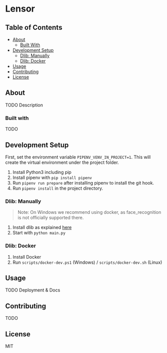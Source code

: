 # Lensor

## Table of Contents

* [About](#about)
  * [Built With](#built-with)
* [Development Setup](#development-setup)
  * [Dlib: Manually](#dlib-manually)
  * [Dlib: Docker](#dlib-docker)
* [Usage](#usage)
* [Contributing](#contributing)
* [License](#license)

## About

TODO Description

### Built with

TODO

## Development Setup

First, set the environment variable `PIPENV_VENV_IN_PROJECT=1`.
This will create the virtual environment under the project folder.

1. Install Python3 including pip
2. Install pipenv with `pip install pipenv`
3. Run `pipenv run prepare` after installing pipenv to install the git hook.
4. Run `pipenv install` in the project directory.

### Dlib: Manually

> Note: On Windows we recommend using docker, as face_recognition is not officially supported there.

1. Install dlib as explained [here](https://gist.github.com/ageitgey/629d75c1baac34dfa5ca2a1928a7aeaf)
2. Start with `python main.py`

### Dlib: Docker

1. Install Docker
2. Run `scripts/docker-dev.ps1` (Windows) / `scripts/docker-dev.sh` (Linux)

## Usage

TODO Deployment & Docs

## Contributing

TODO

## License

MIT